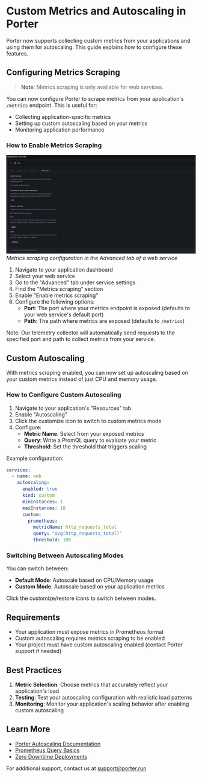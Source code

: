 # Custom Metrics and Autoscaling in Porter

Porter now supports collecting custom metrics from your applications and using them for autoscaling. This guide explains how to configure these features.

## Configuring Metrics Scraping

> **Note**: Metrics scraping is only available for web services.

You can now configure Porter to scrape metrics from your application's `/metrics` endpoint. This is useful for:
- Collecting application-specific metrics
- Setting up custom autoscaling based on your metrics
- Monitoring application performance

### How to Enable Metrics Scraping


![Metrics Scraping Configuration](./images/observability/metrics-scraping-config.png)
*Metrics scraping configuration in the Advanced tab of a web service*

1. Navigate to your application dashboard
2. Select your web service
3. Go to the "Advanced" tab under service settings
4. Find the "Metrics scraping" section
5. Enable "Enable metrics scraping"
6. Configure the following options:
   - **Port**: The port where your metrics endpoint is exposed (defaults to your web service's default port)
   - **Path**: The path where metrics are exposed (defaults to `/metrics`)

Note: Our telemetry collector will automatically send requests to the specified port and path to collect metrics from your service.


## Custom Autoscaling

With metrics scraping enabled, you can now set up autoscaling based on your custom metrics instead of just CPU and memory usage.

### How to Configure Custom Autoscaling

1. Navigate to your application's "Resources" tab
2. Enable "Autoscaling"
3. Click the customize icon to switch to custom metrics mode
4. Configure:
   - **Metric Name**: Select from your exposed metrics
   - **Query**: Write a PromQL query to evaluate your metric
   - **Threshold**: Set the threshold that triggers scaling

Example configuration:
```yaml
services:
  - name: web
    autoscaling:
      enabled: true
      kind: custom
      minInstances: 1
      maxInstances: 10
      custom:
        prometheus:
          metricName: http_requests_total
          query: "avg(http_requests_total)"
          threshold: 100
```

### Switching Between Autoscaling Modes

You can switch between:
- **Default Mode**: Autoscale based on CPU/Memory usage
- **Custom Mode**: Autoscale based on your application metrics

Click the customize/restore icons to switch between modes.

## Requirements

- Your application must expose metrics in Prometheus format
- Custom autoscaling requires metrics scraping to be enabled
- Your project must have custom autoscaling enabled (contact Porter support if needed)

## Best Practices

1. **Metric Selection**: Choose metrics that accurately reflect your application's load
2. **Testing**: Test your autoscaling configuration with realistic load patterns
3. **Monitoring**: Monitor your application's scaling behavior after enabling custom autoscaling

## Learn More

- [Porter Autoscaling Documentation](https://docs.porter.run/configure/autoscaling)
- [Prometheus Query Basics](https://prometheus.io/docs/prometheus/latest/querying/basics/)
- [Zero Downtime Deployments](https://docs.porter.run/configure/zero-downtime-deployments#graceful-shutdown)

For additional support, contact us at support@porter.run